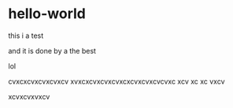 # hello-world
this i a test

and it is done by a the best

lol

cvxcxcvxcvxcvxcv
xvxcxcvxcvxcvxcxcvxcvxcvcvxc
xcv
xc
xc
vxcv

xcvxcvxvxcv
